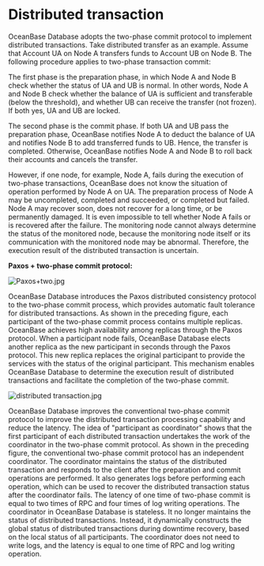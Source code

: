 Distributed transaction 
============================================



OceanBase Database adopts the two-phase commit protocol to implement distributed transactions. Take distributed transfer as an example. Assume that Account UA on Node A transfers funds to Account UB on Node B. The following procedure applies to two-phase transaction commit:

The first phase is the preparation phase, in which Node A and Node B check whether the status of UA and UB is normal. In other words, Node A and Node B check whether the balance of UA is sufficient and transferable (below the threshold), and whether UB can receive the transfer (not frozen). If both yes, UA and UB are locked.

The second phase is the commit phase. If both UA and UB pass the preparation phase, OceanBase notifies Node A to deduct the balance of UA and notifies Node B to add transferred funds to UB. Hence, the transfer is completed. Otherwise, OceanBase notifies Node A and Node B to roll back their accounts and cancels the transfer.

However, if one node, for example, Node A, fails during the execution of two-phase transactions, OceanBase does not know the situation of operation performed by Node A on UA. The preparation process of Node A may be uncompleted, completed and succeeded, or completed but failed. Node A may recover soon, does not recover for a long time, or be permanently damaged. It is even impossible to tell whether Node A fails or is recovered after the failure. The monitoring node cannot always determine the status of the monitored node, because the monitoring node itself or its communication with the monitored node may be abnormal. Therefore, the execution result of the distributed transaction is uncertain.

**Paxos + two-phase commit protocol:** 

![Paxos+two.jpg](https://help-static-aliyun-doc.aliyuncs.com/assets/img/en-US/0406460261/p184505.jpg)

OceanBase Database introduces the Paxos distributed consistency protocol to the two-phase commit process, which provides automatic fault tolerance for distributed transactions. As shown in the preceding figure, each participant of the two-phase commit process contains multiple replicas. OceanBase achieves high availability among replicas through the Paxos protocol. When a participant node fails, OceanBase Database elects another replica as the new participant in seconds through the Paxos protocol. This new replica replaces the original participant to provide the services with the status of the original participant. This mechanism enables OceanBase Database to determine the execution result of distributed transactions and facilitate the completion of the two-phase commit.

![distributed transaction.jpg](https://help-static-aliyun-doc.aliyuncs.com/assets/img/en-US/0406460261/p184506.jpg )

OceanBase Database improves the conventional two-phase commit protocol to improve the distributed transaction processing capability and reduce the latency. The idea of "participant as coordinator" shows that the first participant of each distributed transaction undertakes the work of the coordinator in the two-phase commit protocol. As shown in the preceding figure, the conventional two-phase commit protocol has an independent coordinator. The coordinator maintains the status of the distributed transaction and responds to the client after the preparation and commit operations are performed. It also generates logs before performing each operation, which can be used to recover the distributed transaction status after the coordinator fails. The latency of one time of two-phase commit is equal to two times of RPC and four times of log writing operations. The coordinator in OceanBase Database is stateless. It no longer maintains the status of distributed transactions. Instead, it dynamically constructs the global status of distributed transactions during downtime recovery, based on the local status of all participants. The coordinator does not need to write logs, and the latency is equal to one time of RPC and log writing operation.
